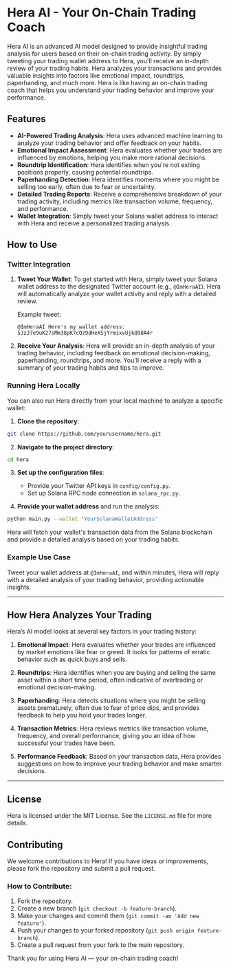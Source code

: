 
# Hera AI - Your On-Chain Trading Coach

Hera AI is an advanced AI model designed to provide insightful trading analysis for users based on their on-chain trading activity. By simply tweeting your trading wallet address to Hera, you'll receive an in-depth review of your trading habits. Hera analyzes your transactions and provides valuable insights into factors like emotional impact, roundtrips, paperhanding, and much more. Hera is like having an on-chain trading coach that helps you understand your trading behavior and improve your performance.

## Features

- **AI-Powered Trading Analysis**: Hera uses advanced machine learning to analyze your trading behavior and offer feedback on your habits.
- **Emotional Impact Assessment**: Hera evaluates whether your trades are influenced by emotions, helping you make more rational decisions.
- **Roundtrip Identification**: Hera identifies when you're not exiting positions properly, causing potential roundtrips.
- **Paperhanding Detection**: Hera identifies moments where you might be selling too early, often due to fear or uncertainty.
- **Detailed Trading Reports**: Receive a comprehensive breakdown of your trading activity, including metrics like transaction volume, frequency, and performance.
- **Wallet Integration**: Simply tweet your Solana wallet address to interact with Hera and receive a personalized trading analysis.

## How to Use

### Twitter Integration

1. **Tweet Your Wallet**: To get started with Hera, simply tweet your Solana wallet address to the designated Twitter account (e.g., `@ImHeraAI`). Hera will automatically analyze your wallet activity and reply with a detailed review.
   
   Example tweet:
   ```
   @ImHeraAI Here's my wallet address: 5JzJ7e9uK27sMm38pK7cQz9dHeX5jYrmixvUjkQ98A4r
   ```

2. **Receive Your Analysis**: Hera will provide an in-depth analysis of your trading behavior, including feedback on emotional decision-making, paperhanding, roundtrips, and more. You'll receive a reply with a summary of your trading habits and tips to improve.

### Running Hera Locally

You can also run Hera directly from your local machine to analyze a specific wallet:

1. **Clone the repository**:

```bash
git clone https://github.com/yourusername/hera.git
```

2. **Navigate to the project directory**:

```bash
cd hera
```

3. **Set up the configuration files**:
   - Provide your Twitter API keys in `config/config.py`.
   - Set up Solana RPC node connection in `solana_rpc.py`.

4. **Provide your wallet address** and run the analysis:

```bash
python main.py --wallet "YourSolanaWalletAddress"
```

Hera will fetch your wallet's transaction data from the Solana blockchain and provide a detailed analysis based on your trading habits.

### Example Use Case

Tweet your wallet address at `@ImHeraAI`, and within minutes, Hera will reply with a detailed analysis of your trading behavior, providing actionable insights.

---

## How Hera Analyzes Your Trading

Hera’s AI model looks at several key factors in your trading history:

1. **Emotional Impact**: Hera evaluates whether your trades are influenced by market emotions like fear or greed. It looks for patterns of erratic behavior such as quick buys and sells.
   
2. **Roundtrips**: Hera identifies when you are buying and selling the same asset within a short time period, often indicative of overtrading or emotional decision-making.

3. **Paperhanding**: Hera detects situations where you might be selling assets prematurely, often due to fear of price dips, and provides feedback to help you hold your trades longer.

4. **Transaction Metrics**: Hera reviews metrics like transaction volume, frequency, and overall performance, giving you an idea of how successful your trades have been.

5. **Performance Feedback**: Based on your transaction data, Hera provides suggestions on how to improve your trading behavior and make smarter decisions.

---

## License

Hera is licensed under the MIT License. See the `LICENSE.md` file for more details.

## Contributing

We welcome contributions to Hera! If you have ideas or improvements, please fork the repository and submit a pull request.

### How to Contribute:
1. Fork the repository.
2. Create a new branch (`git checkout -b feature-branch`).
3. Make your changes and commit them (`git commit -am 'Add new feature'`).
4. Push your changes to your forked repository (`git push origin feature-branch`).
5. Create a pull request from your fork to the main repository.


Thank you for using Hera AI — your on-chain trading coach!
